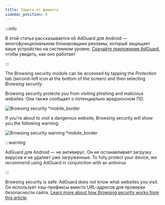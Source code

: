 ```yaml
---
title: Защита от фишинга
sidebar_position: 6
---
```


:::info

В этой статье рассказывается об AdGuard для Android — многофункциональном блокировщике рекламы, который защищает ваше устройство на системном уровне. [Скачайте приложение AdGuard](https://agrd.io/download-kb-adblock), чтобы увидеть, как оно работает

:::

The Browsing security module can be accessed by tapping the _Protection_ tab (second-left icon at the bottom of the screen) and then selecting _Browsing security_.

Browsing security protects you from visiting phishing and malicious websites. Она также сообщает о потенциально вредоносном ПО.

![Browsing security \*mobile\_border](https://cdn.adtidy.org/blog/new/1y6a8browsing_security.png)

If you're about to visit a dangerous website, Browsing security will show you the following warning:

![Browsing security warning \*mobile\_border](https://cdn.adtidy.org/blog/new/o8s3Screenshot_2023-06-29-15-49-01-514-edit_com.android.chrome.jpg)

:::warning

AdGuard для Android — не антивирус. Он не останавливает загрузку вирусов и не удаляет уже загруженные. To fully protect your device, we recommend using AdGuard in conjunction with an antivirus

:::

Browsing security is safe: AdGuard does not know what websites you visit. Он использует хэш-префиксы вместо URL-адресов для проверки безопасности сайта. [Learn more about how Browsing security works from this article](/general/browsing-security/).
